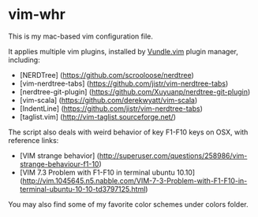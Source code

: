 # vim-whr

This is my mac-based vim configuration file.

It applies multiple vim plugins, installed by [Vundle.vim](https://github.com/VundleVim/Vundle.vim) plugin manager, including:
* [NERDTree] (https://github.com/scrooloose/nerdtree)
* [vim-nerdtree-tabs] (https://github.com/jistr/vim-nerdtree-tabs)
* [nerdtree-git-plugin] (https://github.com/Xuyuanp/nerdtree-git-plugin)
* [vim-scala] (https://github.com/derekwyatt/vim-scala)
* [IndentLine] (https://github.com/jistr/vim-nerdtree-tabs)
* [taglist.vim] (http://vim-taglist.sourceforge.net/)

The script also deals with weird behavior of key F1-F10 keys on OSX, with reference links:
* [VIM strange behavior] (http://superuser.com/questions/258986/vim-strange-behaviour-f1-10)
* [VIM 7.3 Problem with F1-F10 in terminal ubuntu 10.10] (http://vim.1045645.n5.nabble.com/VIM-7-3-Problem-with-F1-F10-in-terminal-ubuntu-10-10-td3797125.html)

You may also find some of my favorite color schemes under colors folder.
